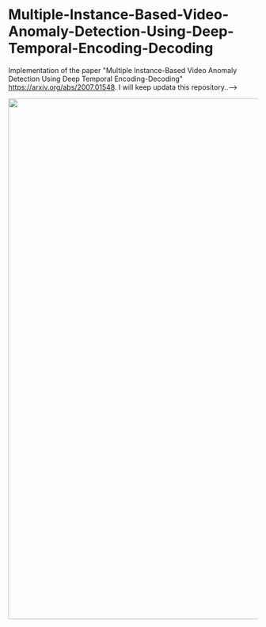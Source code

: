 # Multiple-Instance-Based-Video-Anomaly-Detection-Using-Deep-Temporal-Encoding-Decoding
Implementation of the paper "Multiple Instance-Based Video Anomaly Detection Using Deep Temporal Encoding-Decoding"
https://arxiv.org/abs/2007.01548.
I will keep updata this repository..-->

<p align="center">
<img src="https://github.com/AmmarKamoona/Multiple-Instance-Based-Video-Anomaly-Detection-Using-Deep-Temporal-Encoding-Decoding/blob/main/images/proposed_network.pdf.pdf" width="1050">
</p>
